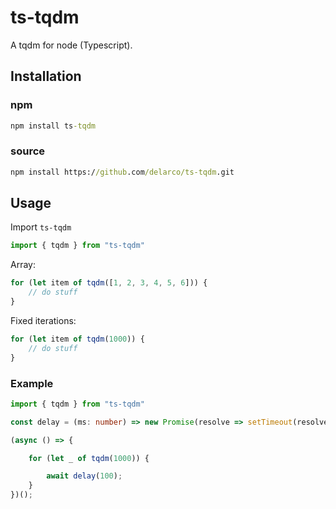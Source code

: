 # ts-tqdm
A tqdm for node (Typescript).

## Installation

### npm

```cmd
npm install ts-tqdm
```

### source

```cmd
npm install https://github.com/delarco/ts-tqdm.git
```

## Usage

Import `ts-tqdm`

```ts
import { tqdm } from "ts-tqdm"
```

Array:

```ts
for (let item of tqdm([1, 2, 3, 4, 5, 6])) {
    // do stuff
}
```

Fixed iterations:

```ts
for (let item of tqdm(1000)) {
    // do stuff
}
```

### Example

```ts
import { tqdm } from "ts-tqdm"

const delay = (ms: number) => new Promise(resolve => setTimeout(resolve, ms));

(async () => {

    for (let _ of tqdm(1000)) {

        await delay(100);
    }
})();
```